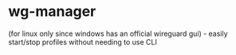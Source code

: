 # wg-manager
(for linux only since windows has an official wireguard gui) - easily start/stop profiles without needing to use CLI
